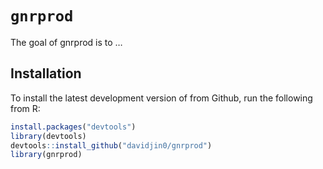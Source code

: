 
<!-- README.md is generated from README.Rmd. Please edit that file -->

# `gnrprod`

<!-- badges: start -->

<!-- badges: end -->

The goal of gnrprod is to …

## Installation

To install the latest development version of  from Github, run the
following from R:

``` r
install.packages("devtools")
library(devtools)
devtools::install_github("davidjin0/gnrprod")
library(gnrprod)
```
